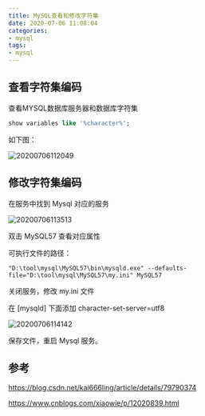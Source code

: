 ```yaml
---
title: MySQL查看和修改字符集
date: 2020-07-06 11:08:04
categories:
- mysql
tags:
- mysql
---
```


## 查看字符集编码

查看MYSQL数据库服务器和数据库字符集

```sql
show variables like '%character%';
```

如下图：

![20200706112049](https://woilanlan.top/photo-gallery/blog/img/2020/07/06/20200706112049.png)

## 修改字符集编码

在服务中找到 Mysql 对应的服务

![20200706113513](https://woilanlan.top/photo-gallery/blog/img/2020/07/06/20200706113513.png)

双击 MySQL57 查看对应属性

可执行文件的路径：

```log
"D:\tool\mysql\MySQL57\bin\mysqld.exe" --defaults-file="D:\tool\mysql\MySQL57\my.ini" MySQL57
```

关闭服务，修改 my.ini 文件

在 [mysqld] 下面添加 character-set-server=utf8

![20200706114142](https://woilanlan.top/photo-gallery/blog/img/2020/07/06/20200706114142.png)

保存文件，重启 Mysql 服务。

## 参考

<https://blog.csdn.net/kai666ling/article/details/79790374>

<https://www.cnblogs.com/xiaowie/p/12020839.html>
